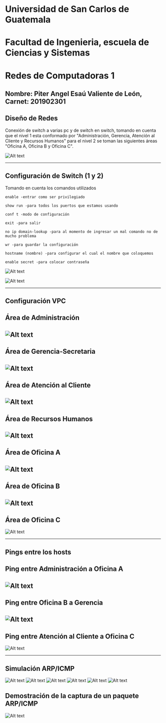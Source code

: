 
# Universidad de San Carlos de Guatemala
# Facultad de Ingenieria, escuela de Ciencias y Sistemas
# Redes de Computadoras 1
## Nombre: Piter Angel Esaú Valiente de León, Carnet: 201902301
## Diseño de Redes 

Conexión de switch a varias pc y de switch en switch, tomando en cuenta que el nivel 1 esta conformado por "Administración, Gerencia, Atención al Cliente y Recursos Humanos" para el nivel 2 se toman las siguientes áreas "Oficina A, Oficina B y Oficina C".

![Alt text](FOTO1-1.png)

---

## Configuración de Switch (1 y 2)

Tomando en cuenta los comandos utilizados 
```
enable -entrar como ser privilegiado   
 
show run -para todos los puertos que estamos usando

conf t -modo de configuración

exit -para salir

no ip domain-lookup -para al momento de ingresar un mal comando no de mucho problema 

wr -para guardar la configuración

hostname (nombre) -para configurar el cual el nombre que coloquemos

enable secret -para colocar contraseña
```

![Alt text](<FOTO9 SW1.png>)

![Alt text](<FOTO10 SW2.png>)

---

## Configuración VPC 

Área de Administración 
---
![Alt text](<FOTO2 admin.png>)
---
Área de Gerencia-Secretaria
---
![Alt text](<FOTO3 gerencia.png>)
---
Área de Atención al Cliente
---
![Alt text](<FOTO4 cliente.png>)
---
Área de Recursos Humanos
---
![Alt text](<FOTO5 RRHH.png>)
---
Área de Oficina A
---
![Alt text](<FOTO6 A.png>)
---
Área de Oficina B
---
![Alt text](<FOTO7 B.png>)
---
Área de Oficina C
---
![Alt text](<FOTO8 C.png>)

---

## Pings entre los hosts
Ping entre Administración a Oficina A
---
![Alt text](image-9.png)
---
Ping entre Oficina B a Gerencia
---
![Alt text](image-10.png)
---
Ping entre Atención al Cliente a Oficina C
---
![Alt text](image-11.png)

---

## Simulación ARP/ICMP

![Alt text](image-3.png)
![Alt text](image-4.png)
![Alt text](image-5.png)
![Alt text](image-6.png)
![Alt text](image-7.png)
![Alt text](image-8.png)

## Demostración de la captura de un paquete ARP/ICMP

![Alt text](image-12.png)